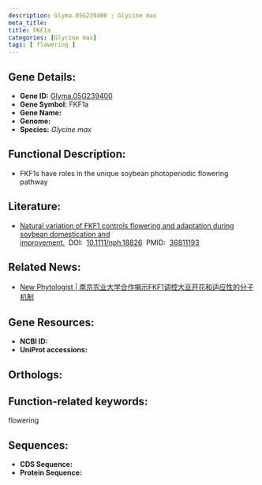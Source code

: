 ```yaml
---
description: Glyma.05G239400 ; Glycine max
meta_title:
title: FKF1a
categories: [Glycine max]
tags: [ flowering ]
---
```


## Gene Details:
- **Gene ID:**	[Glyma.05G239400]()
- **Gene Symbol:** FKF1a
- **Gene Name:** 
- **Genome:** []()
- **Species:** *Glycine max*

## Functional Description:
   - FKF1s have roles in the unique soybean photoperiodic flowering pathway

## Literature:
   - [Natural variation of FKF1 controls flowering and adaptation during soybean domestication and improvement.]( https://nph.onlinelibrary.wiley.com/doi/10.1111/nph.18826)&nbsp;&nbsp;DOI:&nbsp;&nbsp;[10.1111/nph.18826](https://nph.onlinelibrary.wiley.com/doi/10.1111/nph.18826)&nbsp;&nbsp;PMID:&nbsp;&nbsp;[36811193](https://pubmed.ncbi.nlm.nih.gov/36811193/)

## Related News:
   - [New Phytologist | 南京农业大学合作揭示FKF1调控大豆开花和适应性的分子机制](https://mp.weixin.qq.com/s/14fkJM9Ngvp56y_II2jb4A)

## Gene Resources:
- **NCBI ID:** [](https://www.ncbi.nlm.nih.gov/gene/?term=)
- **UniProt accessions:** [](https://www.uniprot.org/uniprotkb//entry)

## Orthologs:

## Function-related keywords:
flowering

## Sequences:
- **CDS Sequence:**
- **Protein Sequence:**
